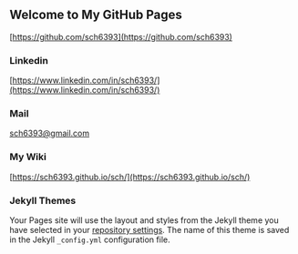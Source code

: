 ## Welcome to My GitHub Pages

[https://github.com/sch6393](https://github.com/sch6393)

### Linkedin

[https://www.linkedin.com/in/sch6393/](https://www.linkedin.com/in/sch6393/)

### Mail

sch6393@gmail.com

### My Wiki

[https://sch6393.github.io/sch/](https://sch6393.github.io/sch/)

### Jekyll Themes

Your Pages site will use the layout and styles from the Jekyll theme you have selected in your [repository settings](https://github.com/sch6393/sch6393.github.io/settings). The name of this theme is saved in the Jekyll `_config.yml` configuration file.
